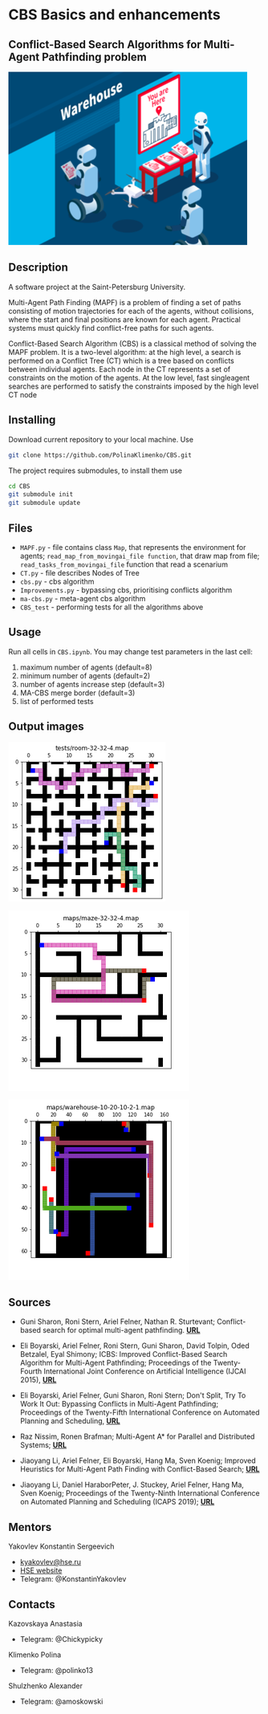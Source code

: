 # CBS Basics and enhancements
## Conflict-Based Search Algorithms for Multi-Agent Pathfinding problem

![alt text](images/Pic1.png)

## Description

A software project at the Saint-Petersburg University. 

Multi-Agent Path Finding (MAPF) is a problem of finding a set of paths consisting of motion trajectories for each of the agents, without collisions, where the start and final positions are known for each agent. Practical systems must quickly find conflict-free paths for such agents.

Conflict-Based Search Algorithm (CBS) is a classical method of solving the MAPF problem. It is a two-level algorithm: at the high level, a search is performed on a Conflict
Tree (CT) which is a tree based on conflicts between individual agents. Each node in the CT represents a set of constraints on the motion of the agents. At the low level, fast singleagent searches are performed to satisfy the constraints imposed by the high level CT node
 


## Installing

Download current repository to your local machine. Use

```bash
git clone https://github.com/PolinaKlimenko/CBS.git
```

The project requires submodules, to install them use

```bash
cd CBS
git submodule init
git submodule update
```
## Files

- `MAPF.py` - file contains class `Map`, that represents the environment for agents; `read_map_from_movingai_file function`, that draw map from file; `read_tasks_from_movingai_file` function that read a scenarium
- `CT.py` - file describes Nodes of Tree
- `cbs.py` - cbs algorithm
- `Improvements.py` - bypassing cbs, prioritising conflicts algorithm
- `ma-cbs.py` - meta-agent cbs algorithm
- `CBS_test` - performing tests for all the algorithms above


## Usage

Run all cells in ```CBS.ipynb```. You may change test parameters in the last cell:
1) maximum number of agents (default=8)
2) minimum number of agents (default=2)
3) number of agents increase step (default=3)
4) MA-CBS merge border (default=3)
5) list of performed tests

## Output images

![alt text](images/Pic2.png)

![alt text](images/img2_0_0.png)

![alt text](images/img8_2_1.png)

## Sources
- Guni Sharon, Roni Stern, Ariel Felner, Nathan R. Sturtevant; Conflict-based search for optimal multi-agent pathfinding. [**URL**](https://www.bgu.ac.il/~felner/2015/CBSjur.pdf)

- Eli Boyarski, Ariel Felner, Roni Stern, Guni Sharon, David Tolpin, Oded Betzalel, Eyal Shimony; ICBS: Improved Conflict-Based Search Algorithm for Multi-Agent Pathfinding; Proceedings of the Twenty-Fourth International Joint Conference on Artificial Intelligence (IJCAI 2015), [**URL**](https://www.ijcai.org/Proceedings/15/Papers/110.pdf)
		
- Eli Boyarski, Ariel Felner, Guni Sharon, Roni Stern; Don't Split, Try To Work It Out: Bypassing Conflicts in Multi-Agent Pathfinding; Proceedings of the Twenty-Fifth International Conference on Automated Planning and Scheduling, [**URL**](https://ojs.aaai.org/index.php/ICAPS/article/view/13725)
- Raz Nissim, Ronen Brafman; Multi-Agent A* for Parallel and Distributed Systems; [**URL**](http://citeseerx.ist.psu.edu/viewdoc/download?doi=10.1.1.365.7765&rep=rep1&type=pdf)
- Jiaoyang Li, Ariel Felner, Eli Boyarski, Hang Ma, Sven Koenig; Improved Heuristics for Multi-Agent Path Finding with Conflict-Based Search; [**URL**](https://www2.cs.sfu.ca/~hangma/pub/ijcai19.pdf)
- Jiaoyang Li, Daniel HaraborPeter, J. Stuckey, Ariel Felner, Hang Ma, Sven Koenig; Proceedings of the Twenty-Ninth International Conference on Automated Planning and Scheduling (ICAPS 2019); [**URL**](https://ojs.aaai.org/index.php/ICAPS/article/view/3487/3355)

## Mentors

Yakovlev Konstantin Sergeevich

- kyakovlev@hse.ru
- [HSE website](https://www.hse.ru/staff/yakovlev-ks)
- Telegram: @KonstantinYakovlev

## Contacts

Kazovskaya Anastasia

- Telegram: @Chickypicky

Klimenko Polina

- Telegram: @polinko13

Shulzhenko Alexander

- Telegram: @amoskowski

